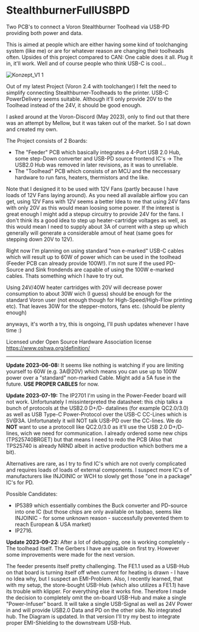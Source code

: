 # StealthburnerFullUSBPD
Two PCB's to connect a Voron Stealthburner Toolhead via USB-PD providing both power and data.

This is aimed at people which are either having some kind of toolchanging system (like me) or are for whatever reason are changing their toolheads often. Upsides of this project compared to CAN: One cable does it all. Plug it in, it'll work. Well and of course people who think USB-C is cool...

![Konzept_V1 1](https://github.com/cad435/StealthburnerFullUSBPD/assets/16453385/bb35b941-6a64-407d-ad9a-111bf3519d7b)


Out of my latest Project (Voron 2.4 with toolchanger) I felt the need to simplify connecting Stealthburner-Toolheads to the printer. USB-C PowerDelivery seems suitable. Although it'll only provide 20V to the Toolhead instead of the 24V, it should be good enough.

I asked around at the Voron-Discord (May 2023), only to find out that there was an attempt by Mellow, but it was taken out of the market. So I sat down and created my own.

The Project consists of 2 Boards:
 - The "Feeder" PCB which basically integrates a 4-Port USB 2.0 Hub, some step-Down converter and USB-PD source frontend IC's
   -> The USB2.0 Hub was removed in later revisions, as it was to unreliable.
 - The "Toolhead" PCB which consists of an MCU and the neccessary hardware to run fans, heaters, thermistors and the like. 


Note that I designed it to be used with 12V Fans (partly because I have loads of 12V Fans laying around). As you need all available airflow you can get, using 12V Fans with 12V seems a better Idea to me that using 24V fans with only 20V as this would mean loosing some power. If the interest is great enough I might add a stepup circuitry to provide 24V for the fans. I don't think its a good idea to step up heater-cartridge voltages as well, as this would mean I need to supply about 3A of current with a step up which generally will generate a considerable amout of heat (same goes for stepping down 20V to 12V). 

Right now I'm planning on using standard "non e-marked" USB-C cables which will result up to 60W of power which can be used in the toolhead (Feeder PCB can already provide 100W!). I'm not sure if the used PD-Source and Sink frondends are capable of using the 100W e-marked cables. Thats something which I have to try out.


Using 24V/40W heater cartridges with 20V will decrease power consumption to about 30W wich (I guess) should be enough for the standard Voron user (not enough though for High-Speed/High-Flow printing etc). That leaves 30W for the stepper-motors, fans etc. (should be plenty enough)


anyways, it's worth a try, this is ongoing, I'll push updates whenever I have time :)


Licensed under Open Source Hardware Association license https://www.oshwa.org/definition/

___

**Update 2023-06-08:** It seems like nothing is watching if you are limiting yourself to 60W (e.g. 3A@20V) which means you can use up to 100W power over a "standard" non-marked Cable. Might add a 5A fuse in the future. **USE PROPER CABLES** for now.

**Update 2023-07-19:** The IP2701 I'm using in the Power-Feeder board will not work. Unfortunately I missinterpreted the datasheet: this chip talks a bunch of protocols at the USB2.0 D+/D- datalines (for example QC2.0/3.0) as well as USB Type-C Power-Protocol over the USB-C CC-Lines which is 5V@3A. Unfortunately it will NOT talk USB-PD over the CC-lines. We do **NOT** want to use a protocoll like  QC2.0/3.0 as it'll use the USB 2.0 D+/D- lines, wich we need for communication. I already ordered some new chips (TPS25740BRGET) but that means I need to redo the PCB (Also that TPS25740 is already NRND albeit in active production which bothers me a bit). 

Alternatives are rare, as I try to find IC's which are not overly complicated and requires loads of loads of external components. I suspect more IC's of manufacturers like INJOINIC or WCH to slowly get those "one in a package" IC's for PD.


Possible Candidates:
+ IP5389 which essentially combines the Buck converter and PD-source into one IC (but those chips are only available on taobao, seems like INJOINIC - for some unknown reason - successfully prevented them to reach European & USA market)
+ IP2716.


**Update 2023-09-22:**
After a lot of debugging, one is working completely - The toolhead itself. The Gerbers I have are usable on first try. However some improvements were made for the next version.

The feeder presents itself pretty challenging. The FE1.1 used as a USB-Hub on that board is turning itself off when current for heating is drawn - I have no Idea why, but I suspect an EMI-Problem. Also, I recently learned, that with my setup, the store-bought USB-Hub (which also utilizes a FE1.1) have its trouble with klipper. For everything else it works fine. 
Therefore I made the decision to completely omit the on-board USB-Hub and make a single "Power-Infuser" board. It will take a single USB-Signal as well as 24V Power in and will provide USB2.0 Data and PD on the other side. No integrated hub. The Diagram is updated. In that version I'll try my best to integrate proper EMI-Shielding to the downstream USB-Hub.
